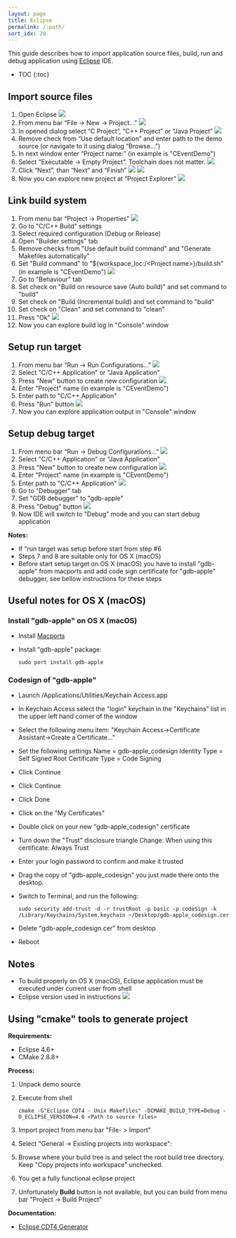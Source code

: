 ```yaml
---
layout: page
title: Eclipse
permalink: /:path/
sort_idx: 20
---
```


This guide describes how to import application source files, build, run and debug application using [Eclipse](https://www.eclipse.org) IDE. 

* TOC
{:toc}

## Import source files

1. Open Eclipse
![](images/eclipse_ide_import_000.png)
2. From menu bar “File -> New -> Project…”
![](images/eclipse_ide_import_001.png)
3. In opened dialog select “C Project”, “C++ Project” or “Java Project”
![](images/eclipse_ide_import_002.png)
4. Remove check from “Use default location” and enter path to the demo source (or navigate to it using dialog “Browse...”)
5. In next window enter “Project name:” <Demo name> (in example is "CEventDemo")
6. Select “Executable -> Empty Project”. Toolchain does not matter.
![](images/eclipse_ide_import_003.png)
7. Click “Next”, than “Next” and “Finish”
![](images/eclipse_ide_import_004.png) ![](images/eclipse_ide_import_005.png)
8. Now you can explore new project at “Project Explorer”
![](images/eclipse_ide_import_006.png)


## Link build system

1. From menu bar “Project -> Properties”
![](images/eclipse_ide_build_0000.png)
2. Go to "C/C++ Build" settings
3. Select required configuration (Debug or Release)
4. Open "Builder settings" tab 
5. Remove checks from "Use default build command" and "Generate Makefiles automatically"
6. Set "Build command" to "${workspace_loc:/\<Project name\>}/build.sh" (in example is "CEventDemo")
![](images/eclipse_ide_build_000.png)
7. Go to "Behaviour" tab
8. Set check on "Build on resource save (Auto build)" and set command to "build"
9. Set check on "Build (Incremental build) and set command to "build"
10. Set check on "Clean" and set command to "clean" 
11. Press "Ok"
![](images/eclipse_ide_build_001.png)
12. Now you can explore build log in "Console" window


## Setup run target

1. From menu bar “Run -> Run Configurations...”
![](images/eclipse_ide_run_000.png)
2. Select "C/C++ Application" or "Java Application"
3. Press "New" button to create new configuration
![](images/eclipse_ide_run_001.png)
4. Enter "Project" name (in example is "CEventDemo")
5. Enter path to "C/C++ Application"
6. Press "Run" button
![](images/eclipse_ide_run_002.png)
7. Now you can explore application output in "Console" window


## Setup debug target
  
1. From menu bar “Run -> Debug Configurations...”
![](images/eclipse_ide_debug_000.png)
2. Select "C/C++ Application" or "Java Application"
3. Press "New" button to create new configuration
![](images/eclipse_ide_debug_001.png)
4. Enter "Project" name (in example is "CEventDemo")
5. Enter path to "C/C++ Application"
![](images/eclipse_ide_debug_002.png)
6. Go to "Debugger" tab
7. Set "GDB debugger" to "gdb-apple" 
8. Press "Debug" button
![](images/eclipse_ide_debug_003.png)
9. Now IDE will switch to "Debug" mode and you can start debug application

**Notes:** 

* If "run target was setup before start from step #6
* Steps 7 and 8 are suitable only for OS X (macOS)
* Before start setup target on OS X (macOS) you have to install "gdb-apple" from macports and add code sign certificate for "gdb-apple" debugger, see bellow instructions for these steps


## Useful notes for OS X (macOS)

### Install "gdb-apple" on OS X (macOS)

* Install [Macports](https://www.macports.org/install.php)
* Install "gdb-apple" package:

    ```
    sudo port install gdb-apple
    ```


### Codesign of "gdb-apple"

* Launch /Applications/Utilities/Keychain Access.app
* In Keychain Access select the "login" keychain in the "Keychains" list in the upper left hand corner of the window
* Select the following menu item: "Keychain Access->Certificate Assistant->Create a Certificate..."
* Set the following settings
    Name = gdb-apple_codesign
    Identity Type = Self Signed Root
    Certificate Type = Code Signing
* Click Continue
* Click Continue
* Click Done
* Click on the "My Certificates"
* Double click on your new "gdb-apple_codesign" certificate
* Turn down the "Trust" disclosure triangle
    Change:
        When using this certificate: Always Trust
* Enter your login password to confirm and make it trusted
* Drag the copy of "gdb-apple_codesign" you just made there onto the desktop.
* Switch to Terminal, and run the following:

    ```
    sudo security add-trust -d -r trustRoot -p basic -p codeSign -k /Library/Keychains/System.keychain ~/Desktop/gdb-apple_codesign.cer
    ```

* Delete "gdb-apple_codesign.cer" from desktop
* Reboot


## Notes 

* To build properly on OS X (macOS), Eclipse application must be executed under current user from shell
* Eclipse version used in instructions
![](images/eclipse_ide_version.png)


## Using "cmake" tools to generate project

**Requirements:**

* Eclipse 4.6+
* CMake 2.8.8+

**Process:**

1. Unpack demo source
2. Execute from shell

    ``` 
    cmake -G"Eclipse CDT4 - Unix Makefiles" -DCMAKE_BUILD_TYPE=Debug -D_ECLIPSE_VERSION=4.6 <Path to source files>
    ```

3. Import project from menu bar "File- > Import"
4. Select "General -> Existing projects into workspace":
5. Browse where your build tree is and select the root build tree directory. Keep "Copy projects into workspace" unchecked.
6. You get a fully functional eclipse project
7. Unfortunately **Build** button is not available, but you can build from menu bar "Project -> Build Project"

**Documentation:**

* [Eclipse CDT4 Generator](https://cmake.org/Wiki/Eclipse_CDT4_Generator)

